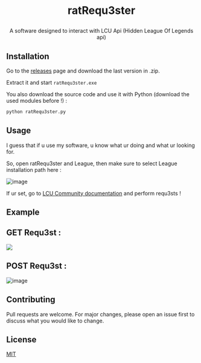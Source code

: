 # <p align="center"> ratRequ3ster </p>
<p align="center">A software designed to interact with LCU Api (Hidden League Of Legends api)</p>


## Installation

Go to the <a href="https://github.com/akira-trinity/ratRequ3ster/releases">releases</a> page and download the last version in .zip.

Extract it and start ```ratRequ3ster.exe```

You also download the source code and use it with Python (download the used modules before !) :
```bash
python ratRequ3ster.py
```

## Usage

I guess that if u use my software, u know what ur doing and what ur looking for.

So, open ratRequ3ster and League, then make sure to select League installation path here :

![image](https://user-images.githubusercontent.com/62818208/224183778-43eccdd4-65b3-4869-9457-e078fc5ac3aa.png)

If ur set, go to <a href="https://www.mingweisamuel.com/lcu-schema/tool/#/">LCU Community documentation</a> and perform requ3sts !




## Example 

## GET Requ3st :

<img src="https://user-images.githubusercontent.com/62818208/224183463-dd8c5d9d-7a9b-4838-9886-07e356de8604.png">

## POST Requ3st :

![image](https://user-images.githubusercontent.com/62818208/224184540-a04e43cd-31e9-483a-9a21-7e38ae30e996.png)



## Contributing
Pull requests are welcome. For major changes, please open an issue first to discuss what you would like to change.


## License
[MIT](https://choosealicense.com/licenses/mit/)
